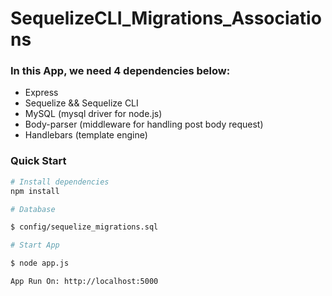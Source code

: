 # SequelizeCLI_Migrations_Associations

### In this App, we need 4 dependencies below:

- Express
- Sequelize && Sequelize CLI
- MySQL (mysql driver for node.js)
- Body-parser (middleware for handling post body request)
- Handlebars (template engine)

### Quick Start
  
```bash
# Install dependencies
npm install

# Database

$ config/sequelize_migrations.sql

# Start App

$ node app.js

App Run On: http://localhost:5000

```
